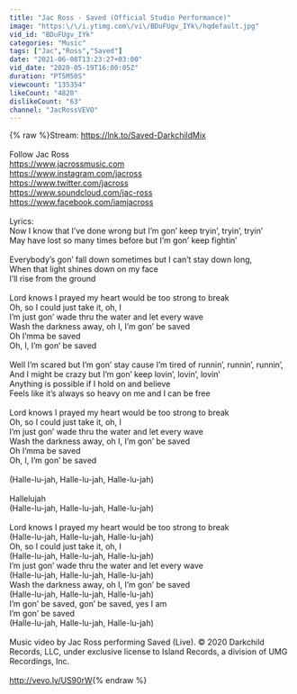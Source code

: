 ```yaml
---
title: "Jac Ross - Saved (Official Studio Performance)"
image: "https:\/\/i.ytimg.com\/vi\/BDuFUgv_IYk\/hqdefault.jpg"
vid_id: "BDuFUgv_IYk"
categories: "Music"
tags: ["Jac","Ross","Saved"]
date: "2021-06-08T13:23:27+03:00"
vid_date: "2020-05-19T16:00:05Z"
duration: "PT5M50S"
viewcount: "135354"
likeCount: "4820"
dislikeCount: "63"
channel: "JacRossVEVO"
---
```

{% raw %}Stream: <a rel="nofollow" target="blank" href="https://lnk.to/Saved-DarkchildMix">https://lnk.to/Saved-DarkchildMix</a><br /><br />Follow Jac Ross<br /><a rel="nofollow" target="blank" href="https://www.jacrossmusic.com">https://www.jacrossmusic.com</a><br /><a rel="nofollow" target="blank" href="https://www.instagram.com/jacross">https://www.instagram.com/jacross</a><br /><a rel="nofollow" target="blank" href="https://www.twitter.com/jacross">https://www.twitter.com/jacross</a><br /><a rel="nofollow" target="blank" href="https://www.soundcloud.com/jac-ross">https://www.soundcloud.com/jac-ross</a><br /><a rel="nofollow" target="blank" href="https://www.facebook.com/iamjacross">https://www.facebook.com/iamjacross</a><br /><br />Lyrics:<br />Now I know that I’ve done wrong but I’m gon’ keep tryin’, tryin’, tryin’<br />May have lost so many times before but I’m gon’ keep fightin’ <br /><br />Everybody’s gon’ fall down sometimes but I can’t stay down long,<br />When that light shines down on my face<br />I’ll rise from the ground <br /><br />Lord knows I prayed my heart would be too strong to break<br />Oh, so I could just take it, oh, I <br />I’m just gon’ wade thru the water and let every wave <br />Wash the darkness away, oh I, I’m gon’ be saved <br />Oh I’mma be saved <br />Oh, I, I’m gon’ be saved<br /><br />Well I’m scared but I’m gon’ stay cause I’m tired of runnin’, runnin’, runnin’,<br />And I might be crazy but I’m gon’ keep lovin’, lovin’, lovin’ <br />Anything is possible if I hold on and believe<br />Feels like it’s always so heavy on me and I can be free <br /><br />Lord knows I prayed my heart would be too strong to break<br />Oh, so I could just take it, oh, I <br />I’m just gon’ wade thru the water and let every wave <br />Wash the darkness away, oh I, I’m gon’ be saved <br />Oh I’mma be saved <br />Oh, I, I’m gon’ be saved<br /><br />(Halle-lu-jah, Halle-lu-jah, Halle-lu-jah) <br /><br />Hallelujah <br />(Halle-lu-jah, Halle-lu-jah, Halle-lu-jah)<br /><br />Lord knows I prayed my heart would be too strong to break<br />(Halle-lu-jah, Halle-lu-jah, Halle-lu-jah)<br />Oh, so I could just take it, oh, I <br />(Halle-lu-jah, Halle-lu-jah, Halle-lu-jah)<br />I’m just gon’ wade thru the water and let every wave <br />(Halle-lu-jah, Halle-lu-jah, Halle-lu-jah)<br />Wash the darkness away, oh I, I’m gon’ be saved <br />(Halle-lu-jah, Halle-lu-jah, Halle-lu-jah)<br />I’m gon’ be saved, gon’ be saved, yes I am <br />I’m gon’ be saved<br />(Halle-lu-jah, Halle-lu-jah, Halle-lu-jah)<br /><br />Music video by Jac Ross performing Saved (Live). © 2020 Darkchild Records, LLC, under exclusive license to Island Records, a division of UMG Recordings, Inc.<br /><br /><a rel="nofollow" target="blank" href="http://vevo.ly/US90rW">http://vevo.ly/US90rW</a>{% endraw %}
